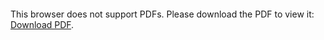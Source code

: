<object data="christ-in-song/CIS1908pdfs/656.pdf" type="application/pdf" width="100%" height="1024px">
    <embed src="christ-in-song/CIS1908pdfs/656.pdf">
        <p>This browser does not support PDFs. Please download the PDF to view it: <a href="christ-in-song/CIS1908pdfs/656.pdf">Download PDF</a>.</p>
    </embed>
</object>
